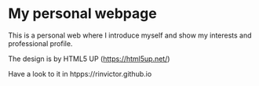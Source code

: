 # My personal webpage

This is a personal web where I introduce myself and show my interests and professional profile.

The design is by HTML5 UP (https://html5up.net/)

Have a look to it in htpps://rinvictor.github.io
